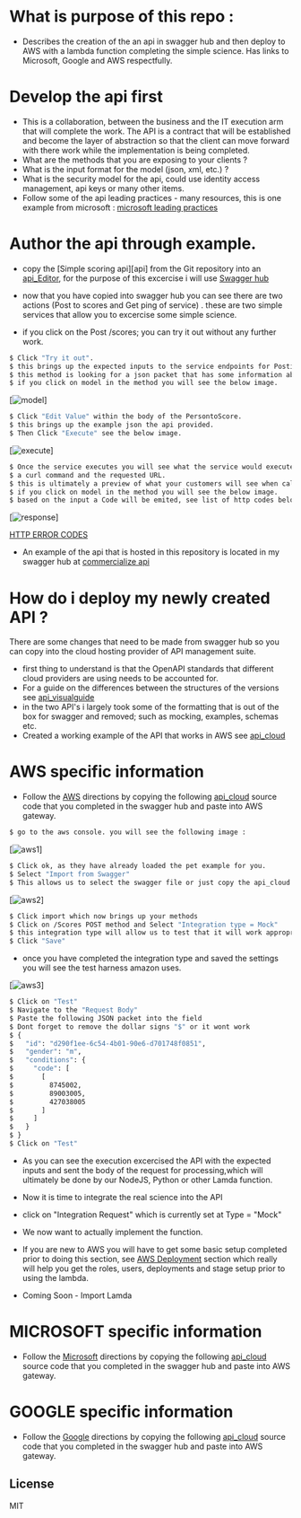 # What is purpose of this repo :
* Describes the creation of the an api in swagger hub and then deploy to AWS with a lambda function completing the simple science. Has links to Microsoft, Google and AWS respectfully.  

# Develop the api first
* This is a collaboration, between the business and the IT execution arm that will complete the work.  The API is a contract that will be established and become the layer of abstraction so that the client can move forward with there work while the implementation is being completed.
* What are the methods that you are exposing to your clients ?
* What is the input format for the model (json, xml, etc.) ?
* What is the security model for the api, could use identity access management, api keys or many other items.
* Follow some of the api leading practices - many resources, this is one example from microsoft : [microsoft leading practices][ms2]

# Author the api through example.
* copy the [Simple scoring api][api] from the Git repository into an [api_Editor], for the purpose of this excercise i will use [Swagger hub][sh1] 

* now that you have copied into swagger hub you can see there are two actions (Post to scores and Get ping of service) . these are two simple services that allow you to excercise some simple science.  
* if you click on the Post /scores; you can try it out without any further work.  

```sh
$ Click "Try it out".
$ this brings up the expected inputs to the service endpoints for Posting a score.
$ this method is looking for a json packet that has some information about the person to be scored.
$ if you click on model in the method you will see the below image.
```
[![model](https://github.com/eddeuser2017/commercialize_api/blob/master/personToScore.png)]

```sh
$ Click "Edit Value" within the body of the PersontoScore.
$ this brings up the example json the api provided.
$ Then Click "Execute" see the below image.
```
[![execute](https://github.com/eddeuser2017/commercialize_api/blob/master/personJsonExecute.png)]

```sh
$ Once the service executes you will see what the service would execute as 
$ a curl command and the requested URL.  
$ this is ultimately a preview of what your customers will see when calling your service.
$ if you click on model in the method you will see the below image.
$ based on the input a Code will be emited, see list of http codes below

```
[![response](https://github.com/eddeuser2017/commercialize_api/blob/master/scorePerson_response.png)]

[HTTP ERROR CODES][http]


* An example of the api that is hosted in this repository is located in my swagger hub at [commercialize api][soa1]


# How do i deploy my newly created API ?
There are some changes that need to be made from swagger hub so you can copy into the cloud hosting provider of API management suite. 
* first thing to understand is that the OpenAPI standards that different cloud providers are using needs to be accounted for.
* For a guide on the differences between the structures of the versions see [api_visualguide][openapi]
* in the two API's i largely took some of the formatting that is out of the box for swagger and removed; such as mocking, examples, schemas etc.
* Created a working example of the API that works in AWS see [api_cloud]




# AWS specific information 
* Follow the [AWS][aws1] directions by copying the following [api_cloud] source code that you completed in the swagger hub and paste into AWS gateway.

```sh
$ go to the aws console. you will see the following image : 
```
[![aws1](https://github.com/eddeuser2017/commercialize_api/blob/master/aws-apicreation1.png)]

```sh
$ Click ok, as they have already loaded the pet example for you.
$ Select "Import from Swagger"
$ This allows us to select the swagger file or just copy the api_cloud file from the repository into this box.
```
[![aws2](https://github.com/eddeuser2017/commercialize_api/blob/master/aws-apicreation2.png)]

```sh
$ Click import which now brings up your methods
$ Click on /Scores POST method and Select "Integration type = Mock"
$ this integration type will allow us to test that it will work appropriately prior to introducing the lamda function.
$ Click "Save"
```
* once you have completed the integration type and saved the settings you will see the test harness amazon uses.

[![aws3](https://github.com/eddeuser2017/commercialize_api/blob/master/aws-apicreation3.png)]

```sh
$ Click on "Test"
$ Navigate to the "Request Body"
$ Paste the following JSON packet into the field
$ Dont forget to remove the dollar signs "$" or it wont work
$ {
$   "id": "d290f1ee-6c54-4b01-90e6-d701748f0851",
$   "gender": "m",
$   "conditions": {
$     "code": [
$       [
$         8745002,
$         89003005,
$         427038005
$       ]
$     ]
$   }
$ }
$ Click on "Test"
```
* As you can see the execution excercised the API with the expected inputs and sent the body of the request for processing,which will ultimately be done by our NodeJS, Python or other Lamda function.

* Now it is time to integrate the real science into the API
* click on "Integration Request" which is currently set at Type = "Mock"
* We now want to actually implement the function.
* If you are new to AWS you will have to get some basic setup completed prior to doing this section, see [AWS Deployment][aws_deployment] section which really will help you get the roles, users, deployments and stage setup prior to using the lambda.
* Coming Soon - Import Lamda

# MICROSOFT specific information 
* Follow the [Microsoft][ms1] directions by copying the following [api_cloud] source code that you completed in the swagger hub and paste into AWS gateway.


# GOOGLE specific information 
* Follow the [Google][gg1] directions by copying the following [api_cloud] source code that you completed in the swagger hub and paste into AWS gateway.




License
----

MIT


   [sh1]: <https://swagger.io/tools/swaggerhub/>
   [ms1]: <https://azure.microsoft.com/en-us/services/api-management/>
   [ms2]: <https://docs.microsoft.com/en-us/azure/architecture/best-practices/api-design>
   [gg1]: <https://cloud.google.com/apigee-api-management/>
   [aws1]: <https://docs.aws.amazon.com/apigateway/latest/developerguide/integrating-api-with-aws-services-lambda.html>
   [soa1]:<https://app.swaggerhub.com/apis/edeuser/CommercializationAPI_SOA/1.0.0>
   
   [simple scoring api]: <https://github.com/eddeuser2017/commercialize_api/blob/master/simplescoringapi>
   [api_cloud]: <https://github.com/eddeuser2017/commercialize_api/blob/master/api_cloud>
   [scorePerson]: <https://github.com/eddeuser2017/commercialize_api/blob/master/scorePerson>
   [http]: <https://en.wikipedia.org/wiki/List_of_HTTP_status_codes>
   [api_Editor]: <https://github.com/OAI/OpenAPI-Specification/blob/master/IMPLEMENTATIONS.md#implementations>
   [openapi]: <https://blog.readme.io/an-example-filled-guide-to-swagger-3-2/>
   
   [aws_deployment]: <https://docs.aws.amazon.com/apigateway/latest/developerguide/set-up-deployments.html>
   
